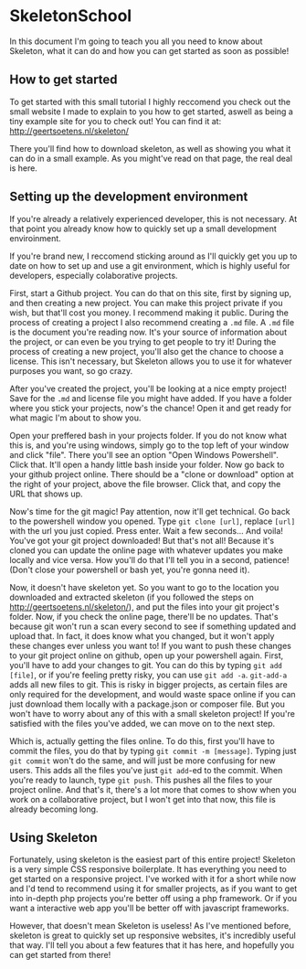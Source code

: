 # SkeletonSchool

In this document I'm going to teach you all you need to know about Skeleton, what it can do and how you can get started as soon as possible!

## How to get started

To get started with this small tutorial I highly reccomend you check out the small website I made to explain to you how to get started, aswell as being a tiny example site for you to check out! You can find it at: http://geertsoetens.nl/skeleton/

There you'll find how to download skeleton, as well as showing you what it can do in a small example. As you might've read on that page, the real deal is here.

## Setting up the development environment

If you're already a relatively experienced developer, this is not necessary. At that point you already know how to quickly set up a small development enviroinment.

If you're brand new, I reccomend sticking around as I'll quickly get you up to date on how to set up and use a git environment, which is highly useful for developers, especially colaborative projects.

First, start a Github project. You can do that on this site, first by signing up, and then creating a new project. You can make this project private if you wish, but that'll cost you money. I recommend making it public. During the process of creating a project I also recommend creating a `.md` file. A `.md` file is the document you're reading now. It's your source of information about the project, or can even be you trying to get people to try it! During the process of creating a new project, you'll also get the chance to choose a license. This isn't necessary, but Skeleton allows you to use it for whatever purposes you want, so go crazy.

After you've created the project, you'll be looking at a nice empty project! Save for the `.md` and license file you might have added. If you have a folder where you stick your projects, now's the chance! Open it and get ready for what magic I'm about to show you.

Open your preffered bash in your projects folder. If you do not know what this is, and you're using windows, simply go to the top left of your window and click "file". There you'll see an option "Open Windows Powershell". Click that. It'll open a handy little bash inside your folder. Now go back to your github project online. There should be a "clone or download" option at the right of your project, above the file browser. Click that, and copy the URL that shows up.

Now's time for the git magic! Pay attention, now it'll get technical. Go back to the powershell window you opened. Type `git clone [url]`, replace `[url]` with the url you just copied. Press enter. Wait a few seconds... And voila! You've got your git project downloaded! But that's not all! Because it's cloned you can update the online page with whatever updates you make locally and vice versa. How you'll do that I'll tell you in a second, patience! (Don't close your powershell or bash yet, you're gonna need it).

Now, it doesn't have skeleton yet. So you want to go to the location you downloaded and extracted skeleton (if you followed the steps on http://geertsoetens.nl/skeleton/), and put the files into your git project's folder. Now, if you check the online page, there'll be no updates. That's because git won't run a scan every second to see if something updated and upload that. In fact, it does know what you changed, but it won't apply these changes ever unless you want to! If you want to push these changes to your git project online on github, open up your powershell again. First, you'll have to add your changes to git. You can do this by typing `git add [file]`, or if you're feeling pretty risky, you can use `git add -a`. `git-add-a` adds all new files to git. This is risky in bigger projects, as certain files are only required for the development, and would waste space online if you can just download them locally with a package.json or composer file. But you won't have to worry about any of this with a small skeleton project! If you're satisfied with the files you've added, we can move on to the next step.

Which is, actually getting the files online. To do this, first you'll have to commit the files, you do that by typing `git commit -m [message]`. Typing just `git commit` won't do the same, and will just be more confusing for new users. This adds all the files you've just `git add`-ed to the commit. When you're ready to launch, type `git push`. This pushes all the files to your project online. And that's it, there's a lot more that comes to show when you work on a collaborative project, but I won't get into that now, this file is already becoming long.

## Using Skeleton

Fortunately, using skeleton is the easiest part of this entire project! Skeleton is a very simple CSS responsive boilerplate. It has everything you need to get started on a responsive project. I've worked with it for a short while now and I'd tend to recommend using it for smaller projects, as if you want to get into in-depth php projects you're better off using a php framework. Or if you want a interactive web app you'll be better off with javascript frameworks.

However, that doesn't mean Skeleton is useless! As I've mentioned before, skeleton is great to quickly set up responsive websites, it's incredibly useful that way. I'll tell you about a few features that it has here, and hopefully you can get started from there!

